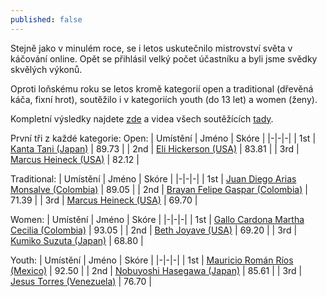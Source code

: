 ```yaml
---
published: false
---
```

Stejně jako v minulém roce, se i letos uskutečnilo mistrovství světa v káčování online. Opět se přihlásil velký počet účastníku a byli jsme svědky skvělých výkonů. 

Oproti loňskému roku se letos kromě kategorií open a traditional (dřevěná káča, fixní hrot), soutěžilo i v kategoriích youth (do 13 let) a women (ženy). 

Kompletní výsledky najdete [zde](https://spintops.org/2021-world-results/) a videa všech soutěžících [tady](https://spintops.org/2021-competitors/).

První tři z každé kategorie: 
Open:
| Umístění | Jméno | Skóre |
|-|-|-|
| 1st | [Kanta Tani (Japan)](https://www.youtube.com/watch?v=av4Dw26eWJ4) | 89.73 |
| 2nd | [Eli Hickerson (USA)](https://www.youtube.com/watch?v=aCl1AVgY9hk)	| 83.81 |
| 3rd | [Marcus Heineck (USA)](http://vimeo.com/643131487) | 82.12 |

Traditional:
| Umístění | Jméno | Skóre |
|-|-|-|
| 1st | [Juan Diego Arias Monsalve (Colombia)](https://www.youtube.com/watch?v=JIYW27EpXrk) | 89.05 |
| 2nd | [Brayan Felipe Gaspar (Colombia)](https://youtu.be/QMum14cQRRI)	| 71.39 |
| 3rd | [Marcus Heineck (USA)](https://www.youtube.com/watch?v=EJdE0BGumds) | 69.70 |

Women:
| Umístění | Jméno | Skóre |
|-|-|-|
| 1st | [Gallo Cardona Martha Cecilia (Colombia)](https://www.youtube.com/watch?v=9yxAFJZMtzk) | 93.05 |
| 2nd | [Beth Joyave (USA)](https://www.youtube.com/watch?v=hC4pSfzWmTQ) | 69.20 |
| 3rd | [Kumiko Suzuta (Japan)](https://www.youtube.com/watch?v=sugbTlkqw8w) | 68.80 |

Youth:
| Umístění | Jméno | Skóre |
|-|-|-|
| 1st | [Mauricio Román Ríos (Mexico)](https://www.youtube.com/watch?v=5oyLtemyFsQ) | 92.50 |
| 2nd | [Nobuyoshi Hasegawa (Japan)](https://www.youtube.com/watch?v=RlUCW81gzIY) | 85.61 |
| 3rd | [Jesus Torres (Venezuela)](https://www.youtube.com/watch?v=ZfodfmnvENI) | 76.70 |

 

